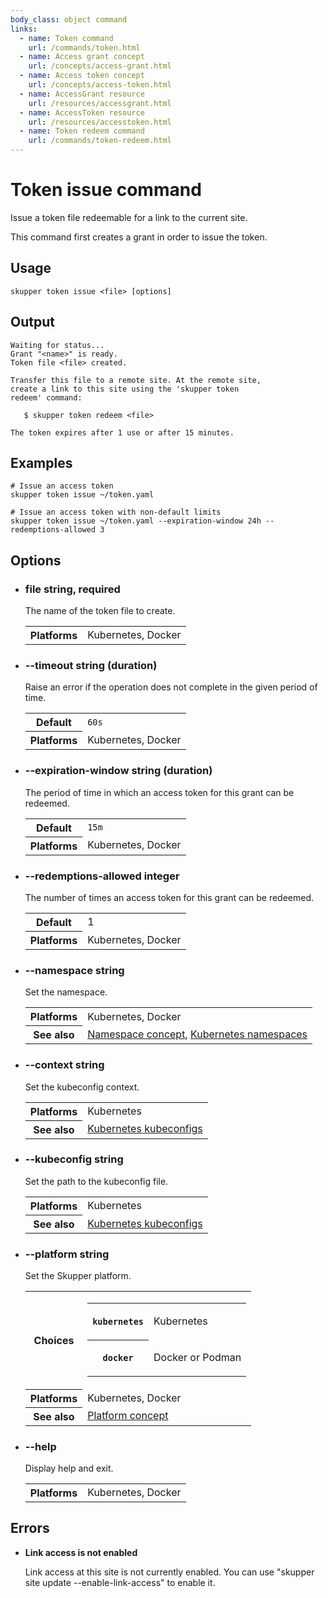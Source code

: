 ```yaml
---
body_class: object command
links:
  - name: Token command
    url: /commands/token.html
  - name: Access grant concept
    url: /concepts/access-grant.html
  - name: Access token concept
    url: /concepts/access-token.html
  - name: AccessGrant resource
    url: /resources/accessgrant.html
  - name: AccessToken resource
    url: /resources/accesstoken.html
  - name: Token redeem command
    url: /commands/token-redeem.html
---
```


# Token issue command

<section>

Issue a token file redeemable for a link to the current site.

This command first creates a grant in order to issue the
token.

</section>

<section>

## Usage

~~~ shell
skupper token issue <file> [options]
~~~

</section>

<section>

## Output

~~~ console
Waiting for status...
Grant "<name>" is ready.
Token file <file> created.

Transfer this file to a remote site. At the remote site,
create a link to this site using the 'skupper token
redeem' command:

   $ skupper token redeem <file>

The token expires after 1 use or after 15 minutes.
~~~

</section>

<section>

## Examples

~~~
# Issue an access token
skupper token issue ~/token.yaml

# Issue an access token with non-default limits
skupper token issue ~/token.yaml --expiration-window 24h --redemptions-allowed 3
~~~

</section>

<section>

## Options

- <h3 id="file">file <span class="attribute-info">string, required</span></h3>

  The name of the token file to create.

  <table class="fields"><tr><th>Platforms</th><td>Kubernetes, Docker</td></table>

- <h3 id="timeout">--timeout <span class="attribute-info">string (duration)</span></h3>

  Raise an error if the operation does not complete in the given
  period of time.

  <table class="fields"><tr><th>Default</th><td><code>60s</code></td><tr><th>Platforms</th><td>Kubernetes, Docker</td></table>

- <h3 id="expiration-window">--expiration-window <span class="attribute-info">string (duration)</span></h3>

  The period of time in which an access token for this
  grant can be redeemed.

  <table class="fields"><tr><th>Default</th><td><code>15m</code></td><tr><th>Platforms</th><td>Kubernetes, Docker</td></table>

- <h3 id="redemptions-allowed">--redemptions-allowed <span class="attribute-info">integer</span></h3>

  The number of times an access token for this grant can
  be redeemed.

  <table class="fields"><tr><th>Default</th><td>1</td><tr><th>Platforms</th><td>Kubernetes, Docker</td></table>

- <h3 id="namespace">--namespace <span class="attribute-info">string</span></h3>

  Set the namespace.

  <table class="fields"><tr><th>Platforms</th><td>Kubernetes, Docker</td><tr><th>See also</th><td><a href="/concepts/namespace.html">Namespace concept</a>, <a href="https://kubernetes.io/docs/concepts/overview/working-with-objects/namespaces/">Kubernetes namespaces</a></td></table>

- <h3 id="context">--context <span class="attribute-info">string</span></h3>

  Set the kubeconfig context.

  <table class="fields"><tr><th>Platforms</th><td>Kubernetes</td><tr><th>See also</th><td><a href="https://kubernetes.io/docs/concepts/configuration/organize-cluster-access-kubeconfig/">Kubernetes kubeconfigs</a></td></table>

- <h3 id="kubeconfig">--kubeconfig <span class="attribute-info">string</span></h3>

  Set the path to the kubeconfig file.

  <table class="fields"><tr><th>Platforms</th><td>Kubernetes</td><tr><th>See also</th><td><a href="https://kubernetes.io/docs/concepts/configuration/organize-cluster-access-kubeconfig/">Kubernetes kubeconfigs</a></td></table>

- <h3 id="platform">--platform <span class="attribute-info">string</span></h3>

  Set the Skupper platform.

  <table class="fields"><tr><th>Choices</th><td><table class="choices"><tr><th><code>kubernetes</code></th><td><p>Kubernetes</p>
  </td></tr><tr><th><code>docker</code></th><td><p>Docker or Podman</p>
  </td></tr></table></td><tr><th>Platforms</th><td>Kubernetes, Docker</td><tr><th>See also</th><td><a href="/concepts/platform.html">Platform concept</a></td></table>

- <h3 id="help">--help <span class="attribute-info"></span></h3>

  Display help and exit.

  <table class="fields"><tr><th>Platforms</th><td>Kubernetes, Docker</td></table>

</section>

<section>

## Errors

- **Link access is not enabled**

  Link access at this site is not currently enabled.  You
  can use "skupper site update --enable-link-access" to
  enable it.

</section>
